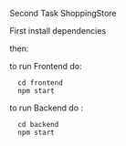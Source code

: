  Second Task ShoppingStore
 
 First install dependencies
 
 then: 
 
 
 to run Frontend do:

      cd frontend
      npm start

 to run Backend do : 

      cd backend
      npm start
